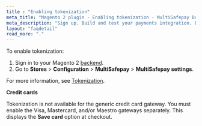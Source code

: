 ```yaml
---
title : "Enabling tokenization"
meta_title: "Magento 2 plugin - Enabling tokenization - MultiSafepay Docs"
meta_description: "Sign up. Build and test your payments integration. Explore our products and services. Use our API Reference, SDKs, and wrappers. Get support."
layout: "faqdetail"
read_more: "."
---
```


To enable tokenization:

1. Sign in to your Magento 2 [backend](/getting-started/glossary/#backend).
2. Go to **Stores** > **Configuration** > **MultiSafepay** > **MultiSafepay settings**.

For more information, see [Tokenization](/payments/features/tokenization/).

**Credit cards**

Tokenization is not available for the generic credit card gateway. You must enable the Visa, Mastercard, and/or Maestro gateways separately. This displays the **Save card** option at checkout.